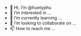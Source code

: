 - 👋 Hi, I’m @huetyphu
- 👀 I’m interested in ...
- 🌱 I’m currently learning ...
- 💞️ I’m looking to collaborate on ...
- 📫 How to reach me ...

<!---
huetyphu/huetyphu is a ✨ special ✨ repository because its `README.md` (this file) appears on your GitHub profile.
You can click the Preview link to take a look at your changes.
--->
